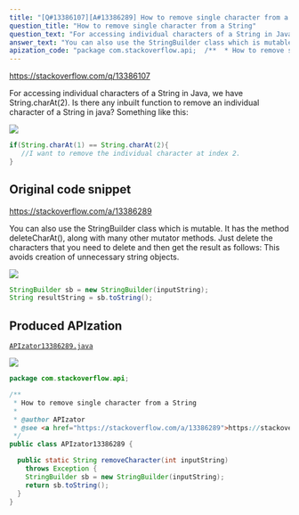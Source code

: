 ```yaml
---
title: "[Q#13386107][A#13386289] How to remove single character from a String"
question_title: "How to remove single character from a String"
question_text: "For accessing individual characters of a String in Java, we have String.charAt(2). Is there any inbuilt function to remove an individual character of a String in java? Something like this:"
answer_text: "You can also use the StringBuilder class which is mutable. It has the method deleteCharAt(), along with many other mutator methods. Just delete the characters that you need to delete and then get the result as follows: This avoids creation of unnecessary string objects."
apization_code: "package com.stackoverflow.api;  /**  * How to remove single character from a String  *  * @author APIzator  * @see <a href=\"https://stackoverflow.com/a/13386289\">https://stackoverflow.com/a/13386289</a>  */ public class APIzator13386289 {    public static String removeCharacter(int inputString)     throws Exception {     StringBuilder sb = new StringBuilder(inputString);     return sb.toString();   } }"
---
```


https://stackoverflow.com/q/13386107

For accessing individual characters of a String in Java, we have String.charAt(2). Is there any inbuilt function to remove an individual character of a String in java?
Something like this:


<div class="code-logo"><img src="/stackoverflow.png" /></div>

```java
if(String.charAt(1) == String.charAt(2){
   //I want to remove the individual character at index 2. 
}
```


## Original code snippet

https://stackoverflow.com/a/13386289

You can also use the StringBuilder class which is mutable.
It has the method deleteCharAt(), along with many other mutator methods.
Just delete the characters that you need to delete and then get the result as follows:
This avoids creation of unnecessary string objects.

<div class="code-logo"><img src="/stackoverflow.png" /></div>

```java
StringBuilder sb = new StringBuilder(inputString);
String resultString = sb.toString();
```

## Produced APIzation

[`APIzator13386289.java`](https://github.com/blind-papers/apization-temp-data/raw/main/search/APIzator13386289.java)

<div class="code-logo"><img src="/apizator.png" /></div>

```java
package com.stackoverflow.api;

/**
 * How to remove single character from a String
 *
 * @author APIzator
 * @see <a href="https://stackoverflow.com/a/13386289">https://stackoverflow.com/a/13386289</a>
 */
public class APIzator13386289 {

  public static String removeCharacter(int inputString)
    throws Exception {
    StringBuilder sb = new StringBuilder(inputString);
    return sb.toString();
  }
}

```